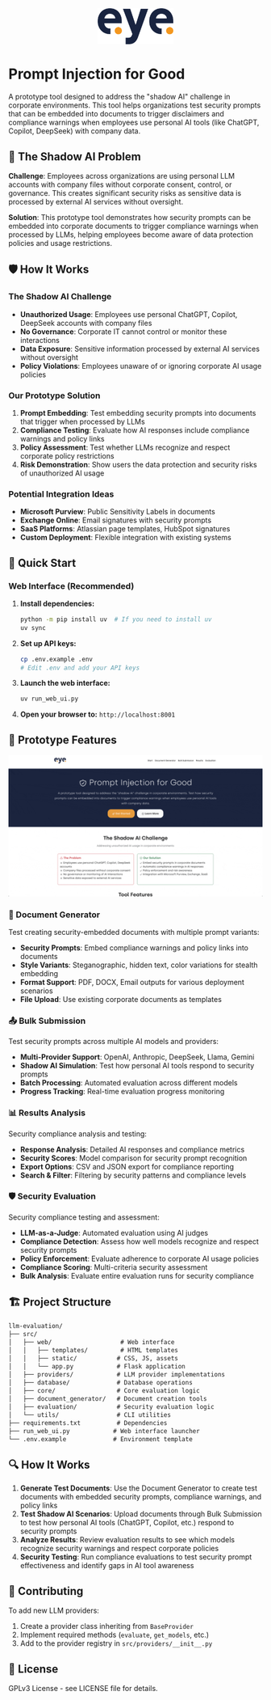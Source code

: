 <div align="center">
     <picture>
          <source media="(prefers-color-scheme: dark)" srcset="./images/eye-logo-dark.png">
          <source media="(prefers-color-scheme: light)" srcset="./images/eye-logo-light.png">
          <img alt="Eye Security - Prompt Injection for the Good" width="150" src="./images/eye-logo-light.png">
     </picture>
</div>

# Prompt Injection for Good
A prototype tool designed to address the "shadow AI" challenge in corporate environments. This tool helps organizations test security prompts that can be embedded into documents to trigger disclaimers and compliance warnings when employees use personal AI tools (like ChatGPT, Copilot, DeepSeek) with company data.

## 🎯 The Shadow AI Problem

**Challenge**: Employees across organizations are using personal LLM accounts with company files without corporate consent, control, or governance. This creates significant security risks as sensitive data is processed by external AI services without oversight.

**Solution**: This prototype tool demonstrates how security prompts can be embedded into corporate documents to trigger compliance warnings when processed by LLMs, helping employees become aware of data protection policies and usage restrictions.

## 🛡️ How It Works

### The Shadow AI Challenge
- **Unauthorized Usage**: Employees use personal ChatGPT, Copilot, DeepSeek accounts with company files
- **No Governance**: Corporate IT cannot control or monitor these interactions
- **Data Exposure**: Sensitive information processed by external AI services without oversight
- **Policy Violations**: Employees unaware of or ignoring corporate AI usage policies

### Our Prototype Solution
1. **Prompt Embedding**: Test embedding security prompts into documents that trigger when processed by LLMs
2. **Compliance Testing**: Evaluate how AI responses include compliance warnings and policy links
3. **Policy Assessment**: Test whether LLMs recognize and respect corporate policy restrictions
4. **Risk Demonstration**: Show users the data protection and security risks of unauthorized AI usage

### Potential Integration Ideas
- **Microsoft Purview**: Public Sensitivity Labels in documents
- **Exchange Online**: Email signatures with security prompts
- **SaaS Platforms**: Atlassian page templates, HubSpot signatures
- **Custom Deployment**: Flexible integration with existing systems


## 🚀 Quick Start

### Web Interface (Recommended)

1. **Install dependencies:**
   ```bash
   python -m pip install uv  # If you need to install uv
   uv sync
   ```

2. **Set up API keys:**
   ```bash
   cp .env.example .env
   # Edit .env and add your API keys
   ```

3. **Launch the web interface:**
   ```bash
   uv run_web_ui.py
   ```

4. **Open your browser to:** `http://localhost:8001`

## 🎯 Prototype Features
![UI_screenshots](images/screenshots.gif)
### 📄 Document Generator
Test creating security-embedded documents with multiple prompt variants:
- **Security Prompts**: Embed compliance warnings and policy links into documents
- **Style Variants**: Steganographic, hidden text, color variations for stealth embedding
- **Format Support**: PDF, DOCX, Email outputs for various deployment scenarios
- **File Upload**: Use existing corporate documents as templates

### 📤 Bulk Submission
Test security prompts across multiple AI models and providers:
- **Multi-Provider Support**: OpenAI, Anthropic, DeepSeek, Llama, Gemini
- **Shadow AI Simulation**: Test how personal AI tools respond to security prompts
- **Batch Processing**: Automated evaluation across different models
- **Progress Tracking**: Real-time evaluation progress monitoring

### 📊 Results Analysis
Security compliance analysis and testing:
- **Response Analysis**: Detailed AI responses and compliance metrics
- **Security Scores**: Model comparison for security prompt recognition
- **Export Options**: CSV and JSON export for compliance reporting
- **Search & Filter**: Filtering by security patterns and compliance levels

### 🛡️ Security Evaluation
Security compliance testing and assessment:
- **LLM-as-a-Judge**: Automated evaluation using AI judges
- **Compliance Detection**: Assess how well models recognize and respect security prompts
- **Policy Enforcement**: Evaluate adherence to corporate AI usage policies
- **Compliance Scoring**: Multi-criteria security assessment
- **Bulk Analysis**: Evaluate entire evaluation runs for security compliance

## 🏗️ Project Structure

```
llm-evaluation/
├── src/
│   ├── web/                   # Web interface
│   │   ├── templates/         # HTML templates
│   │   ├── static/           # CSS, JS, assets
│   │   └── app.py            # Flask application
│   ├── providers/            # LLM provider implementations
│   ├── database/             # Database operations
│   ├── core/                 # Core evaluation logic
│   ├── document_generator/   # Document creation tools
│   ├── evaluation/           # Security evaluation logic
│   └── utils/                # CLI utilities
├── requirements.txt          # Dependencies
├── run_web_ui.py            # Web interface launcher
└── .env.example             # Environment template
```

## 🔍 How It Works

1. **Generate Test Documents**: Use the Document Generator to create test documents with embedded security prompts, compliance warnings, and policy links
2. **Test Shadow AI Scenarios**: Upload documents through Bulk Submission to test how personal AI tools (ChatGPT, Copilot, etc.) respond to security prompts
3. **Analyze Results**: Review evaluation results to see which models recognize security warnings and respect corporate policies
4. **Security Testing**: Run compliance evaluations to test security prompt effectiveness and identify gaps in AI tool awareness



## 🤝 Contributing

To add new LLM providers:
1. Create a provider class inheriting from `BaseProvider`
2. Implement required methods (`evaluate`, `get_models`, etc.)
3. Add to the provider registry in `src/providers/__init__.py`

## 📝 License

GPLv3 License - see LICENSE file for details.

